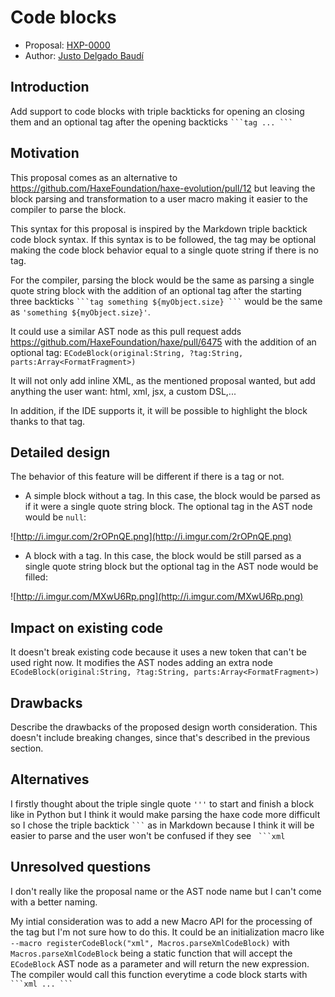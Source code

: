 # Code blocks

* Proposal: [HXP-0000](0000-code-blocks.md)
* Author: [Justo Delgado Baudí](https://github.com/mrcdk)

## Introduction

Add support to code blocks with triple backticks for opening an closing them and an optional tag after the opening backticks ` ```tag ... ``` `

## Motivation

This proposal comes as an alternative to https://github.com/HaxeFoundation/haxe-evolution/pull/12 but leaving the block parsing and transformation to a user macro making it easier to the compiler to parse the block. 

This syntax for this proposal is inspired by the Markdown triple backtick code block syntax. If this syntax is to be followed, the tag may be optional making the code block behavior equal to a single quote string if there is no tag.

For the compiler, parsing the block would be the same as parsing a single quote string block with the addition of an optional tag after the starting three backticks ` ```tag something ${myObject.size} ``` ` would be the same as ` 'something ${myObject.size}' `.

It could use a similar AST node as this pull request adds https://github.com/HaxeFoundation/haxe/pull/6475 with the addition of an optional tag: `ECodeBlock(original:String, ?tag:String, parts:Array<FormatFragment>)`

It will not only add inline XML, as the mentioned proposal wanted, but add anything the user want: html, xml, jsx, a custom DSL,... 

In addition, if the IDE supports it, it will be possible to highlight the block thanks to that tag.

## Detailed design

The behavior of this feature will be different if there is a tag or not.

- A simple block without a tag. In this case, the block would be parsed as if it were a single quote string block. The optional tag in the AST node would be `null`:

![http://i.imgur.com/2rOPnQE.png](http://i.imgur.com/2rOPnQE.png)

- A block with a tag. In this case, the block would be still parsed as a single quote string block but the optional tag in the AST node would be filled:

![http://i.imgur.com/MXwU6Rp.png](http://i.imgur.com/MXwU6Rp.png)

## Impact on existing code

It doesn't break existing code because it uses a new token that can't be used right now.
It modifies the AST nodes adding an extra node `ECodeBlock(original:String, ?tag:String, parts:Array<FormatFragment>)`

## Drawbacks

Describe the drawbacks of the proposed design worth consideration. This doesn't include
breaking changes, since that's described in the previous section.

## Alternatives

I firstly thought about the triple single quote `'''` to start and finish a block like in Python but I think it would make parsing the haxe code more difficult so I chose the triple backtick ` ``` ` as in Markdown because I think it will be easier to parse and the user won't be confused if they see ` ```xml`

## Unresolved questions

I don't really like the proposal name or the AST node name but I can't come with a better naming.

My intial consideration was to add a new Macro API for the processing of the tag but I'm not sure how to do this. It could be an initialization macro like `--macro registerCodeBlock("xml", Macros.parseXmlCodeBlock)` with `Macros.parseXmlCodeBlock` being a static function that will accept the `ECodeBlock` AST node as a parameter and will return the new expression. The compiler would call this function everytime a code block starts with ` ```xml ... ``` `
